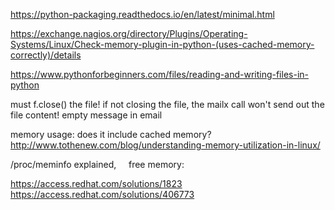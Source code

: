 https://python-packaging.readthedocs.io/en/latest/minimal.html





https://exchange.nagios.org/directory/Plugins/Operating-Systems/Linux/Check-memory-plugin-in-python-(uses-cached-memory-correctly)/details

https://www.pythonforbeginners.com/files/reading-and-writing-files-in-python

must f.close() the file! if not closing the file, the mailx call won't send out the file content! empty message in email

memory usage: does it include cached memory?
http://www.tothenew.com/blog/understanding-memory-utilization-in-linux/

/proc/meminfo explained,     free memory:

https://access.redhat.com/solutions/1823
https://access.redhat.com/solutions/406773
